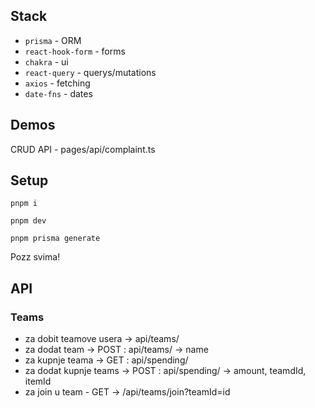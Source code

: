 ## Stack

- `prisma` - ORM
- `react-hook-form` - forms
- `chakra` - ui
- `react-query` - querys/mutations
- `axios` - fetching
- `date-fns` - dates

## Demos

CRUD API - pages/api/complaint.ts

## Setup

```
pnpm i
```

```
pnpm dev
```

```
pnpm prisma generate
```

Pozz svima!

## API

### Teams

- za dobit teamove usera -> api/teams/
- za dodat team -> POST : api/teams/ -> name
- za kupnje teama -> GET : api/spending/
- za dodat kupnje teams -> POST : api/spending/ -> amount, teamdId, itemId
- za join u team - GET -> /api/teams/join?teamId=id
